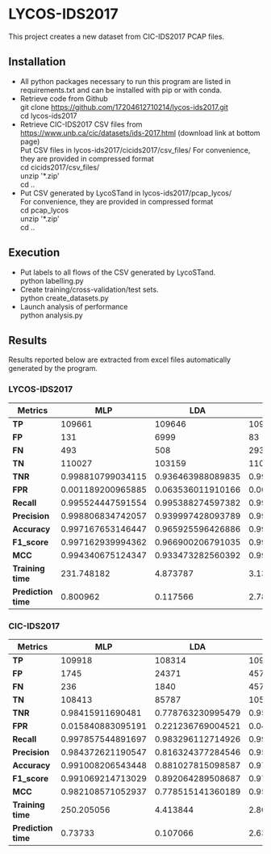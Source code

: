 # LYCOS-IDS2017

This project creates a new dataset from CIC-IDS2017 PCAP files.

## Installation
* All python packages necessary to run this program are listed in requirements.txt and can be installed with pip or with conda.
* Retrieve code from Github  
  git clone https://github.com/17204612710214/lycos-ids2017.git  
  cd lycos-ids2017  
* Retrieve CIC-IDS2017 CSV files from https://www.unb.ca/cic/datasets/ids-2017.html (download link at bottom page)    
  Put CSV files in lycos-ids2017/cicids2017/csv_files/ 
  For convenience, they are provided in compressed format   
  cd cicids2017/csv_files/  
  unzip '\*.zip'  
  cd ..  
* Put CSV generated by LycoSTand in lycos-ids2017/pcap_lycos/    
  For convenience, they are provided in compressed format   
  cd pcap_lycos  
  unzip '\*.zip'  
  cd .. 

## Execution
* Put labels to all flows of the CSV generated by LycoSTand.    
  python labelling.py
* Create training/cross-validation/test sets.   
  python create_datasets.py  
* Launch analysis of performance    
  python analysis.py  

## Results

Results reported below are extracted from excel files automatically generated by the program.

### LYCOS-IDS2017

| **Metrics**         | **MLP**           | **LDA**           | **QDA**           | **SVM**           | **k-NN**          | **DT**            | **RF**            |
| ------------------- | ----------------- | ----------------- | ----------------- | ----------------- | ----------------- | ----------------- | ----------------- |
| **TP**              | 109661            | 109646            | 109861            | 109489            | 110107            | 110073            | 110127            |
| **FP**              | 131               | 6999              | 83                | 424               | 105               | 89                | 61                |
| **FN**              | 493               | 508               | 293               | 665               | 47                | 81                | 27                |
| **TN**              | 110027            | 103159            | 110075            | 109734            | 110053            | 110069            | 110097            |
| **TNR**             | 0.998810799034115 | 0.936463988089835 | 0.999246536792607 | 0.996150983133318 | 0.999046823653298 | 0.999192069572796 | 0.999446249931916 |
| **FPR**             | 0.001189200965885 | 0.063536011910166 | 0.000753463207393 | 0.003849016866682 | 0.000953176346702 | 0.000807930427205 | 0.000553750068084 |
| **Recall**          | 0.995524447591554 | 0.995388274597382 | 0.997340087513844 | 0.993962997258384 | 0.999573324618262 | 0.999264665831472 | 0.999754888610491 |
| **Precision**       | 0.998806834742057 | 0.939997428093789 | 0.999245070217565 | 0.996142403537343 | 0.999047290676151 | 0.99919209890888  | 0.99944640069699  |
| **Accuracy**        | 0.997167653146447 | 0.965925596426886 | 0.998293329460038 | 0.995057010058463 | 0.999310069356186 | 0.999228367043102 | 0.999600566469371 |
| **F1\_score**       | 0.997162939994362 | 0.966900206791035 | 0.99829167007424  | 0.995051507041038 | 0.999310238421535 | 0.99922838105267  | 0.999600620853038 |
| **MCC**             | 0.994340675124347 | 0.933473282560392 | 0.996588469759575 | 0.990116389318452 | 0.998620277148688 | 0.998456736720804 | 0.999201180538299 |
| **Training time**   | 231.748182        | 4.873787          | 3.138267          | 336.908421        | 0.036538          | 9.879229          | 64.731439         |
| **Prediction time** | 0.800962          | 0.117566          | 2.781985          | 0.070916          | 1519.312237       | 0.036413          | 1.84971           |

### CIC-IDS2017

| **Metrics**         | **MLP**           | **LDA**           | **QDA**           | **SVM**           | **k-NN**          | **DT**            | **RF**            |
| ------------------- | ----------------- | ----------------- | ----------------- | ----------------- | ----------------- | ----------------- | ----------------- |
| **TP**              | 109918            | 108314            | 109697            | 108276            | 109881            | 110035            | 110052            |
| **FP**              | 1745              | 24371             | 4575              | 4768              | 1259              | 142               | 107               |
| **FN**              | 236               | 1840              | 457               | 1878              | 273               | 119               | 102               |
| **TN**              | 108413            | 85787             | 105583            | 105390            | 108899            | 110016            | 110051            |
| **TNR**             | 0.98415911690481  | 0.778763230995479 | 0.958468744893698 | 0.95671671598976  | 0.988570961709544 | 0.99871094246446  | 0.999028667913361 |
| **FPR**             | 0.015840883095191 | 0.221236769004521 | 0.041531255106302 | 0.04328328401024  | 0.011429038290456 | 0.00128905753554  | 0.000971332086639 |
| **Recall**          | 0.997857544891697 | 0.983296112714926 | 0.995851262777566 | 0.982951141129691 | 0.997521651506073 | 0.998919694246237 | 0.999074023639632 |
| **Precision**       | 0.984372621190547 | 0.816324377284546 | 0.959963945673481 | 0.957821733130462 | 0.988671945294223 | 0.998711164762156 | 0.999028676730907 |
| **Accuracy**        | 0.991008206543448 | 0.881027815098587 | 0.977159664475834 | 0.969833690402702 | 0.993046225353135 | 0.998815316460293 | 0.999051345364756 |
| **F1\_score**       | 0.991069214713029 | 0.892064289508687 | 0.977578355449012 | 0.970223747524619 | 0.993077082975589 | 0.998815418620167 | 0.999051349670696 |
| **MCC**             | 0.982108571052937 | 0.778515141360189 | 0.954986896430506 | 0.939990963984342 | 0.986131957874979 | 0.997630654674774 | 0.998102691758628 |
| **Training time**   | 250.205056        | 4.413844          | 2.808599          | 464.574875        | 0.034924          | 10.887574         | 70.867581         |
| **Prediction time** | 0.73733           | 0.107066          | 2.631483          | 0.072294          | 1658.950243       | 0.042926          | 2.266551          |
